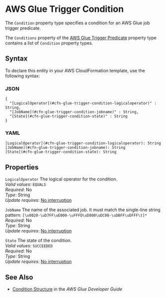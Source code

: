 # AWS Glue Trigger Condition<a name="aws-properties-glue-trigger-condition"></a>

<a name="aws-properties-glue-trigger-condition-description"></a>The `Condition` property type specifies a condition for an AWS Glue job trigger predicate\.

<a name="aws-properties-glue-trigger-condition-inheritance"></a> The `Conditions` property of the [AWS Glue Trigger Predicate](aws-properties-glue-trigger-predicate.md) property type contains a list of `Condition` property types\.

## Syntax<a name="aws-properties-glue-trigger-condition-syntax"></a>

To declare this entity in your AWS CloudFormation template, use the following syntax:

### JSON<a name="aws-properties-glue-trigger-condition-syntax.json"></a>

```
{
  "[LogicalOperator](#cfn-glue-trigger-condition-logicaloperator)" : String,
  "[JobName](#cfn-glue-trigger-condition-jobname)" : String,
  "[State](#cfn-glue-trigger-condition-state)" : String
}
```

### YAML<a name="aws-properties-glue-trigger-condition-syntax.yaml"></a>

```
[LogicalOperator](#cfn-glue-trigger-condition-logicaloperator): String
[JobName](#cfn-glue-trigger-condition-jobname): String
[State](#cfn-glue-trigger-condition-state): String
```

## Properties<a name="aws-properties-glue-trigger-condition-properties"></a>

`LogicalOperator`  <a name="cfn-glue-trigger-condition-logicaloperator"></a>
The logical operator for the condition\.  
*Valid values*: `EQUALS`  
 *Required*: No  
 *Type*: String  
 *Update requires*: [No interruption](using-cfn-updating-stacks-update-behaviors.md#update-no-interrupt) 

`JobName`  <a name="cfn-glue-trigger-condition-jobname"></a>
The name of the associated job\. It must match the single\-line string pattern: `[\u0020-\uD7FF\uE000-\uFFFD\uD800\uDC00-\uDBFF\uDFFF\t]*`  
 *Required*: No  
 *Type*: String  
 *Update requires*: [No interruption](using-cfn-updating-stacks-update-behaviors.md#update-no-interrupt) 

`State`  <a name="cfn-glue-trigger-condition-state"></a>
The state of the condition\.  
*Valid values*: `SUCCEEDED`  
 *Required*: No  
 *Type*: String  
 *Update requires*: [No interruption](using-cfn-updating-stacks-update-behaviors.md#update-no-interrupt) 

## See Also<a name="aws-properties-glue-trigger-condition-seealso"></a>
+ [ Condition Structure](http://docs.aws.amazon.com/glue/latest/dg/aws-glue-api-jobs-trigger.html#aws-glue-api-jobs-trigger-Condition) in the *AWS Glue Developer Guide*